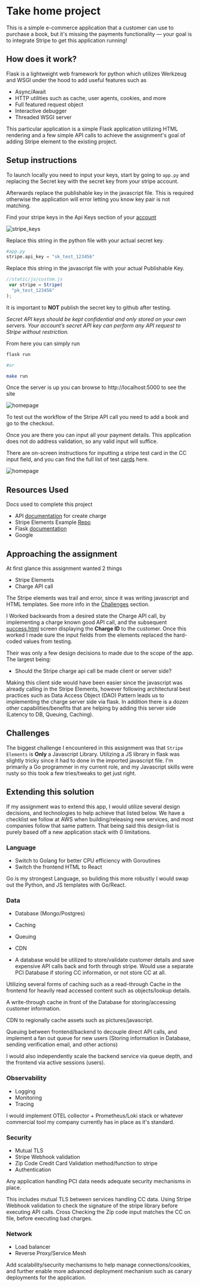 # Take home project
This is a simple e-commerce application that a customer can use to purchase a book, but it's missing the payments functionality — your goal is to integrate Stripe to get this application running!


## How does it work?

Flask is a lightweight web framework for python which utilizes Werkzeug and WSGI under the hood to add useful features such as
- Async/Await
- HTTP utilities such as cache, user agents, cookies, and more
- Full featured request object
- Interactive debugger
- Threaded WSGI server 

This particular application is a simple Flask application utilizing HTML rendering and a few simple API calls to achieve the assignment's goal of adding Stripe element to the existing project.

## Setup instructions

To launch locally you need to input your keys, start by going to `app.py` and replacing the Secret key with the secret key from your stripe account. 

Afterwards replace the publishable key in the javascript file. This is required otherwise the application will error letting you know key pair is not matching.

Find your stripe keys in the Api Keys section of your [account](https://dashboard.stripe.com/test/apikeys)

![stripe_keys](media/stripe_keys.png)

Replace this string in the python file with your actual secret key. 

```python
#app.py
stripe.api_key = "sk_test_123456"
```

Replace this string in the javascript file with your actual Publishable Key.

```javascript
//static/js/custom.js
 var stripe = Stripe(
  "pk_test_123456"
);
```

It is important to **NOT** publish the secret key to github after testing.

*Secret API keys should be kept confidential and only stored on your own servers. Your account’s secret API key can perform any API request to Stripe without restriction.*

From here you can simply run

```bash
flask run

#or

make run
```

Once the server is up you can browse to http://localhost:5000 to see the site


![homepage](media/home_page.png)


To test out the workflow of the Stripe API call you need to add a book and go to the checkout.

Once you are there you can input all your payment details. This application does not do address validation, so any valid input will suffice.

There are on-screen instructions for inputting a stripe test card in the CC input field, and you can find the full list of test [cards](https://stripe.com/docs/testing) here.


![homepage](media/checkout.png)


## Resources Used

Docs used to complete this project

- API [documentation](https://stripe.com/docs/api/charges/create) for create charge
- Stripe Elements Example [Repo](https://github.com/stripe/elements-examples)
- Flask [documentation](https://flask.palletsprojects.com/en/2.0.x/)
- Google

## Approaching the assignment

At first glance this assignment wanted 2 things

- Stripe Elements
- Charge API call

The Stripe elements was trail and error, since it was writing javascript and HTML templates. See more info in the [Challenges](##Challenges) section.

I Worked backwards from a desired state the Charge API call, by implementing a charge known good API call, and the subsequent [success.html](views/success.html) screen displaying the **Charge ID** to the customer. Once this worked I made sure the input fields from the elements replaced the hard-coded values from testing.

Their was only a few design decisions to made due to the scope of the app. The largest being:

- Should the Stripe charge api call be made client or server side?

Making this client side would have been easier since the javascript was already calling in the Stripe Elements, however following architectural best practices such as Data Access Object (DAO) Pattern leads us to implementing the charge server side via flask. In addition there is a dozen other capabilities/benefits that are helping by adding this server side (Latency to DB, Queuing, Caching).

## Challenges

The biggest challenge I encountered in this assignment was that `Stripe Elements` is **Only** a Javascript Library. Utilizing a JS library in flask was slightly tricky since it had to done in the imported javascript file. I'm primarily a Go programmer in my current role, and my Javascript skills were rusty so this took a few tries/tweaks to get just right.

## Extending this solution

If my assignment was to extend this app, I would utilize several design decisions, and technologies to help achieve that listed below. We have a checklist we follow at AWS when building/releasing new services, and most companies follow that same pattern. That being said this design-list is purely based off a new application stack with 0 limitations.

### Language
- Switch to Golang for better CPU efficiency with Goroutines
- Switch the frontend HTML to React

Go is my strongest Language, so building this more robustly I would swap out the Python, and JS templates with Go/React.

### Data
- Database (Mongo/Postgres)
- Caching 
- Queuing
- CDN

- A database would be utilized to store/validate customer details and save expensive API calls back and forth through stripe. Would use a separate PCI Database if storing CC information, or not store CC at all.

Utilizing several forms of caching such as a read-through Cache in the frontend for heavily read accessed content such as objects/lookup details.

A write-through cache in front of the Database for storing/accessing customer information.

CDN to regionally cache assets such as pictures/javascript.


Queuing between frontend/backend to decouple direct API calls, and implement a fan out queue for new users (Storing information in Database, sending verification email, and other actions)

I would also independently scale the backend service via queue depth, and the frontend via active sessions (users).

### Observability
- Logging
- Monitoring
- Tracing

I would implement OTEL collector + Prometheus/Loki stack or whatever commercial tool my company currently has in place as it's standard.

### Security
- Mutual TLS
- Stripe Webhook validation
- Zip Code Credit Card Validation method/function to stripe
- Authentication

Any application handling PCI data needs adequate security mechanisms in place. 

This includes mutual TLS between services handling CC data. Using Stripe Webhook validation to check the signature of the stripe library before executing API calls. Cross Checking the Zip code input matches the CC on file, before executing bad charges.

### Network
- Load balancer
- Reverse Proxy/Service Mesh

Add scalability/security mechanisms to help manage connections/cookies, and further enable more advanced deployment mechanism such as canary deployments for the application.